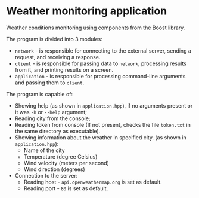 # Weather monitoring application

Weather conditions monitoring using components from the Boost library.

The program is divided into 3 modules:
- `network` - is responsible for connecting to the external server, sending a request, and receiving a response.
- `client` - is responsible for passing data to `network`, processing results from it, and printing results on a screen.
- `application` - is responsible for processing command-line arguments and passing them to `client`.

The program is capable of:
- Showing help (as shown in `application.hpp`), if no arguments present or it was `-h` or `--help` argument;
- Reading city from the console;
- Reading token from console (If not present, checks the file `token.txt` in the same directory as executable). 
- Showing information about the weather in specified city. (as shown in `application.hpp`):
    - Name of the city
    - Temperature (degree Celsius)
    - Wind velocity (meters per second)
    - Wind direction (degrees)
- Connection to the server:
    - Reading host - `api.openweathermap.org` is set as default.
    - Reading port - `80` is set as default.


